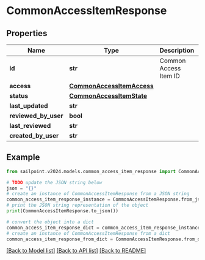 # CommonAccessItemResponse


## Properties

Name | Type | Description | Notes
------------ | ------------- | ------------- | -------------
**id** | **str** | Common Access Item ID | [optional] 
**access** | [**CommonAccessItemAccess**](CommonAccessItemAccess.md) |  | [optional] 
**status** | [**CommonAccessItemState**](CommonAccessItemState.md) |  | [optional] 
**last_updated** | **str** |  | [optional] 
**reviewed_by_user** | **bool** |  | [optional] 
**last_reviewed** | **str** |  | [optional] 
**created_by_user** | **str** |  | [optional] 

## Example

```python
from sailpoint.v2024.models.common_access_item_response import CommonAccessItemResponse

# TODO update the JSON string below
json = "{}"
# create an instance of CommonAccessItemResponse from a JSON string
common_access_item_response_instance = CommonAccessItemResponse.from_json(json)
# print the JSON string representation of the object
print(CommonAccessItemResponse.to_json())

# convert the object into a dict
common_access_item_response_dict = common_access_item_response_instance.to_dict()
# create an instance of CommonAccessItemResponse from a dict
common_access_item_response_from_dict = CommonAccessItemResponse.from_dict(common_access_item_response_dict)
```
[[Back to Model list]](../README.md#documentation-for-models) [[Back to API list]](../README.md#documentation-for-api-endpoints) [[Back to README]](../README.md)


